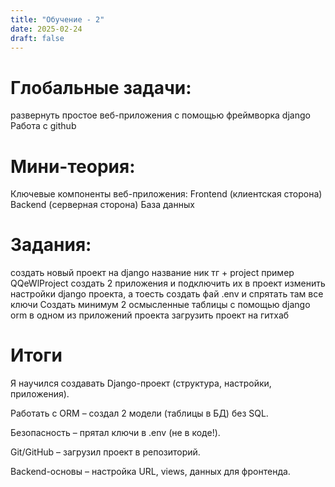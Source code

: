 ```yaml
---
title: "Обучение - 2"
date: 2025-02-24
draft: false
---
```

# Глобальные задачи:
развернуть простое веб-приложения с помощью фреймворка django 
Работа с github

# Мини-теория:
Ключевые компоненты веб-приложения:
Frontend (клиентская сторона)
Backend (серверная сторона)
База данных

# Задания:
создать новый проект на django название ник тг + project  пример QQeWlProject
создать 2 приложения и подключить их в проект 
изменить настройки django проекта, а тоесть создать фай .env и спрятать там все ключи 
Создать минимум 2 осмысленные таблицы с помощью django orm в одном из приложений проекта
загрузить проект на гитхаб
# Итоги 
Я научился создавать Django-проект (структура, настройки, приложения).

Работать с ORM – создал 2 модели (таблицы в БД) без SQL.

Безопасность – прятал ключи в .env (не в коде!).

Git/GitHub – загрузил проект в репозиторий.

Backend-основы – настройка URL, views, данных для фронтенда.